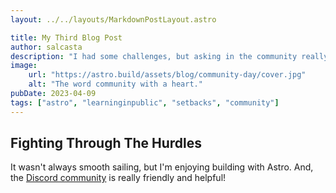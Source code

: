 ```yaml
---
layout: ../../layouts/MarkdownPostLayout.astro

title: My Third Blog Post
author: salcasta
description: "I had some challenges, but asking in the community really helped!"
image: 
    url: "https://astro.build/assets/blog/community-day/cover.jpg"
    alt: "The word community with a heart."
pubDate: 2023-04-09
tags: ["astro", "learninginpublic", "setbacks", "community"]
---
```

## Fighting Through The Hurdles 

It wasn't always smooth sailing, but I'm enjoying building with Astro. And, the [Discord community](https://astro.build/chat) is really friendly and helpful!